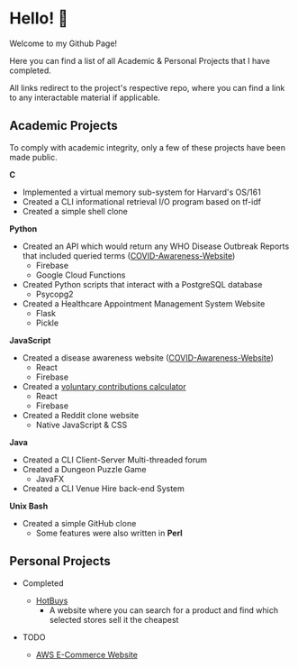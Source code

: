 # Hello! 👋
Welcome to my Github Page!

Here you can find a list of all Academic & Personal Projects that I have completed.

All links redirect to the project's respective repo, where you can find a link to any interactable material if applicable.

## Academic Projects
To comply with academic integrity, only a few of these projects have been made public.

**C**
* Implemented a virtual memory sub-system for Harvard's OS/161
* Created a CLI informational retrieval I/O program based on tf-idf
* Created a simple shell clone

**Python**
* Created an API which would return any WHO Disease Outbreak Reports that included queried terms ([COVID-Awareness-Website](https://github.com/its-rich/COVID-Awareness-Website))
  * Firebase
  * Google Cloud Functions
* Created Python scripts that interact with a PostgreSQL database
  * Psycopg2
* Created a Healthcare Appointment Management System Website
  * Flask
  * Pickle

**JavaScript**
* Created a disease awareness website ([COVID-Awareness-Website](https://github.com/its-rich/COVID-Awareness-Website))
  * React
  * Firebase
* Created a [voluntary contributions calculator](https://github.com/its-rich/Voluntary-Contributions-Calculator)
  * React
  * Firebase
* Created a Reddit clone website
  * Native JavaScript & CSS

**Java**
* Created a CLI Client-Server Multi-threaded forum
* Created a Dungeon Puzzle Game
  * JavaFX
* Created a CLI Venue Hire back-end System

**Unix Bash**
* Created a simple GitHub clone
  * Some features were also written in **Perl**

## Personal Projects
* Completed
  * [HotBuys](https://github.com/its-rich/HotBuys)
    * A website where you can search for a product and find which selected stores sell it the cheapest

* TODO
  * [AWS E-Commerce Website](https://github.com/its-rich/AWS-E-Commerce-Website)
